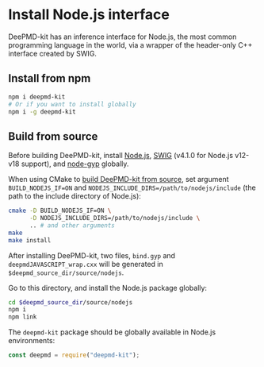 # Install Node.js interface

DeePMD-kit has an inference interface for Node.js, the most common programming language in the world, via a wrapper of the header-only C++ interface created by SWIG.

## Install from npm

```sh
npm i deepmd-kit
# Or if you want to install globally
npm i -g deepmd-kit
```

## Build from source

Before building DeePMD-kit, install [Node.js](https://nodejs.org/), [SWIG](https://www.swig.org) (v4.1.0 for Node.js v12-v18 support), and [node-gyp](https://github.com/nodejs/node-gyp) globally.

When using CMake to [build DeePMD-kit from source](./install-from-source.md), set argument `BUILD_NODEJS_IF=ON` and `NODEJS_INCLUDE_DIRS=/path/to/nodejs/include` (the path to the include directory of Node.js):

```sh
cmake -D BUILD_NODEJS_IF=ON \
      -D NODEJS_INCLUDE_DIRS=/path/to/nodejs/include \
      .. # and other arguments
make
make install
```

After installing DeePMD-kit, two files, `bind.gyp` and `deepmdJAVASCRIPT_wrap.cxx` will be generated in `$deepmd_source_dir/source/nodejs`.

Go to this directory, and install the Node.js package globally:

```sh
cd $deepmd_source_dir/source/nodejs
npm i
npm link
```

The `deepmd-kit` package should be globally available in Node.js environments:

```js
const deepmd = require("deepmd-kit");
```
